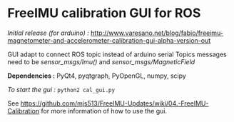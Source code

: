 # FreeIMU calibration GUI for ROS

*Initial release (for arduino) :* http://www.varesano.net/blog/fabio/freeimu-magnetometer-and-accelerometer-calibration-gui-alpha-version-out

GUI adapt to connect ROS topic instead of arduino serial
Topics messages need to be *sensor_msgs/Imu()* and *sensor_msgs/MagneticField*


**Dependencies :** PyQt4, pyqtgraph, PyOpenGL, numpy, scipy

*To start the gui :*
```python2 cal_gui.py```

See https://github.com/mjs513/FreeIMU-Updates/wiki/04.-FreeIMU-Calibration for more information of how to use the gui. 
